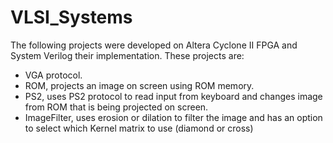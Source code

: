 # VLSI_Systems


The following projects were developed on Altera Cyclone II FPGA and System Verilog their implementation. These projects are: <br />
* VGA protocol.
* ROM, projects an image on screen using ROM memory.
* PS2, uses PS2 protocol to read input from keyboard and changes image from ROM that is being projected on screen.
* ImageFilter, uses erosion or dilation to filter the image and has an option to select which Kernel matrix to use (diamond or cross)
